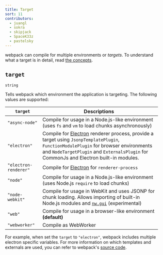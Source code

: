 ```yaml
---
title: Target
sort: 11
contributors:
  - juangl
  - sokra
  - skipjack
  - SpaceK33z
  - pastelsky
---
```


webpack can compile for multiple environments or _targets_. To understand what a target is in detail, read [the concepts](/concepts/targets).

## `target`

`string`

Tells webpack which environment the application is targeting. The following values are supported:

| `target`      | Descriptions           |
| ------------- |------------------------|
| `"async-node"`| Compile for usage in a Node.js-like environment (uses `fs` and `vm` to load chunks asynchronously)    |
| `"electron"`      | Compile for [Electron](http://electron.atom.io/) renderer process, provide a target using `JsonpTemplatePlugin`, `FunctionModulePlugin` for browser environments and `NodeTargetPlugin` and `ExternalsPlugin` for CommonJs and Electron built-in modules. |
| `"electron-renderer"` | Compile for [Electron](http://electron.atom.io/) for `renderer-process` |
| `"node"` | Compile for usage in a Node.js-like environment (uses Node.js `require` to load chunks) |
|`"node-webkit"`|  Compile for usage in WebKit and uses JSONP for chunk loading. Allows importing of built-in Node.js modules and [`nw.gui`](http://docs.nwjs.io/en/latest/) (experimental) |
|`"web"`| Compile for usage in a browser-like environment **(default)** |
|`"webworker"`| Compile as WebWorker |

For example, when set the `target` to `"electron"`, webpack includes multiple electron specific variables. For more information on which templates and externals are used, you can refer to webpack's [source code](https://github.com/webpack/webpack/blob/master/lib/WebpackOptionsApply.js#L70-L185).
